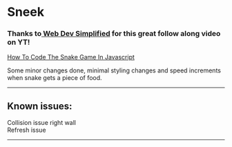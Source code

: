 # Sneek

### Thanks to[ Web Dev Simplified](https://www.youtube.com/c/WebDevSimplified) for this great follow along video on YT!
[How To Code The Snake Game In Javascript](https://www.youtube.com/watch?v=QTcIXok9wNY) 

Some minor changes done, minimal styling changes and speed increments when snake gets a piece of food.


***
## Known issues: <br>
Collision issue right wall <br>
Refresh issue
***
